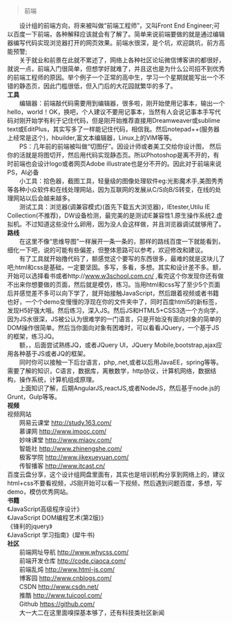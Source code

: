 > 前端

　　设计组的前端方向，将来被叫做“前端工程师”，又叫Front End Engineer;可以百度一下前端，各种解释应该就会有了解了。简单来说前端要做的就是通过编辑器编写代码实现浏览器打开的网页效果。前端水很深，是个坑，欢迎跳坑，前方高能预警;  
　　关于就业和前景在此就不累述了，网络上各种社区论坛微信博客讲的都很好，就说一点，前端入门很简单，但想学好就难了，并且这也是为什么公司招不到优秀的前端工程师的原因。举个例子一个正常的高中生，学习一个星期就能写出一个不错的静态页，因此门槛很低，但入门后的大花园就繁华的多了。  
**工具**  
　　编辑器：前端敲代码需要用到编辑器，很多啦，刚开始使用记事本，输出一个hello，world！OK，换吧，个人建议不要用记事本，当然有人会说记事本手写代码对刚开始学有利于记住代码，但是刚开始推荐直接用Dreamweaver或sublime text或EditPlus，其实写多了一样能记住代码，相信我。然后notepad++(服务器上经常是这个)，hbuilder,富文本编辑器，Linux上的VIM等等。  
　　PS：几年前的前端被叫做“切图仔”。因设计师或者美工交给你设计图，
然后你的活就是将图切开，然后用代码实现静态页。所以Photoshop是离不开的，有时前端也会设计logo或者网页Adobe illustrate也是分不开的。因此对于前端来说PS，AI必备  
　　小工具：拾色器，截图工具，轻量级的图像处理软件eg:光影魔术手,美图秀秀等各种小众软件和在线处理网站，因为互联网的发展从C/S向B/S转变，在线的处理网站以后会越来越多。  
　　测试工具：浏览器(调兼容模式)(首先下载五大浏览器)，IEtester,Utilu IE Collection(不推荐)，DW设备检测，最完美的是测试IE兼容性1.原生操作系统2.虚拟机。不过知道这些没什么卵用，因为没人会这样做，并且浏览器调试就够用了。  
**路线**  
　　在这里不像“思维导图”一样展开一条一条的，那样的路线百度一下就能看到，细化一下吧，说的可能有些偏差，但整体思路可以参考，欢迎修改和建议。  
　　有了工具就开始撸代码了，额感觉这个要写的东西很多，最难的就是这块儿了吧;html和css是基础，一定要坚固。多写，多看，多想。其实和设计差不多。额，开始可以选择看书或者http://www.w3school.com.cn/ ,看完这个你发现你还有做不出来你想要做的页面，然后就是模仿，练习。当用html和css写了至少5个页面后并感觉差不多可以向下学了，就开始接触JavaScript，然后跟着视频或者书籍也好，一个个demo变慢慢的浮现在你的文件夹中了，同时百度html5的新标签，发现H5好强大哦。然后练习，深入JS。然后JS和HTML5+CSS3选一个方向学，因为JS水很深，JS被公认为很难学的一门语言，只是开始没有面向对象的简单的DOM操作很简单。然后当你面向对象有困难时，可以看看JQuery，一个基于JS的框架，练习JQ。  
　　额，，后面尝试熟练JQ，或者JQuery UI，JQuery Mobile,bootstrap,ajax应用各种基于JS或者JQ的框架。  
　　同时你可以接触一下后台语言，php,.net,或者以后用JavaEE，spring等等。需要了解的知识，C语言，数据库，离散数学，http协议，计算机网络，数据结构，操作系统，计算机组成原理。  
　　上面知识了解，后期AngularJS,reactJS,或者NodeJS，然后基于node.js的Grunt，Gulp等等。  
**视频**  
视频网站  
　　网易云课堂 http://study.163.com/  
　　慕课网 http://www.imooc.com/  
　　妙味课堂 http://www.miaov.com/  
　　智能社 http://www.zhinengshe.com/  
　　极客学院 http://www.jikexueyuan.com/  
　　传智播客 http://www.itcast.cn/  
百度云盘分享，这个设计组网盘里面有，其实也是培训机构分享到网络上的，建议html+css不要看视频，JS刚开始可以看一下视频，然后遇到问题百度，多想，写demo，模仿优秀网站。  
**书籍**  
    《JavaScript高级程序设计》  
    《JavaScript DOM编程艺术(第2版)》  
    《锋利的jquery》  
    《JavaScript 学习指南》(犀牛书)  
**社区**  
　　前端网址导航 http://www.whycss.com/  
　　前端开发仓库 http://code.ciaoca.com/  
　　前端乱炖 http://www.html-js.com/  
　　博客园 http://www.cnblogs.com/  
　　CSDN http://www.csdn.net/  
　　推酷 http://www.tuicool.com/  
　　Github https://github.com/  
　　大一大二在这里面嗅探基本够了，还有科技类社区新闻

　　
　　
　　
　　
　　










